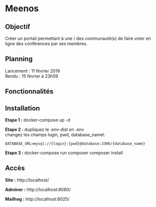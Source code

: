 # Meenos

## Objectif
Créer un portail permettant à une / des communauté(s) de faire voter en ligne des conférences par ses membres.

## Planning
Lancement : 11 février 2019\
Rendu : 15 février à 23h59

## Fonctionnalités


## Installation
**Etape 1 :**
docker-compose up -d

**Etape 2 :**
dupliquez le .env-dist en .env\
changez les champs login, pwd, database_name\

`DATABASE_URL=mysql://{login}:{pwd}@database:3306/{database_name}`

**Etape 3 :**
docker-compose run composer composer install

## Accès
**Site :**
http://localhost/

**Adminer :**
http://localhost:8080/

**Mailhog :**
http://localhost:8025/